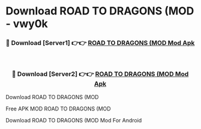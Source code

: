 # Download ROAD TO DRAGONS (MOD - vwy0k



<div align="center">
<h3>🔴 Download [Server1] 👉👉 <a href="https://momento.my/?title=ROAD_TO_DRAGONS_(MOD">ROAD TO DRAGONS (MOD Mod Apk</a></h3><br>

<h3>🔴 Download [Server2] 👉👉 <a href="https://momento.my/?title=ROAD_TO_DRAGONS_(MOD">ROAD TO DRAGONS (MOD Mod Apk</a></h3>
</div>



Download ROAD TO DRAGONS (MOD 

Free APK MOD ROAD TO DRAGONS (MOD 

Download ROAD TO DRAGONS (MOD Mod For Android

